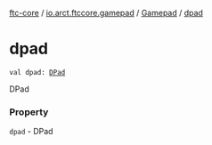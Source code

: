 [ftc-core](../../index.md) / [io.arct.ftccore.gamepad](../index.md) / [Gamepad](index.md) / [dpad](./dpad.md)

# dpad

`val dpad: `[`DPad`](../-d-pad/index.md)

DPad

### Property

`dpad` - DPad
